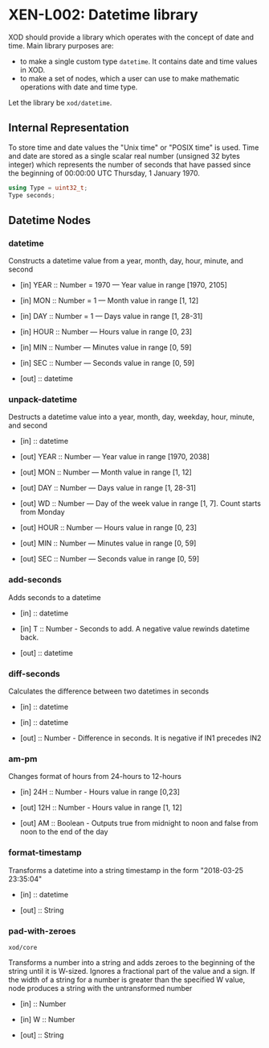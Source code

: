 # XEN-L002: Datetime library

XOD should provide a library which operates with the concept of date and time.
Main library purposes are:

- to make a single custom type `datetime`. It contains date and time values in XOD.
- to make a set of nodes, which a user can use to make mathematic operations with date and time type.

Let the library be `xod/datetime`.

## Internal Representation

To store time and date values the "Unix time" or "POSIX time" is used.
Time and date are stored as a single scalar real number (unsigned 32 bytes integer) which represents the number of seconds that have passed since the beginning of 00:00:00 UTC Thursday, 1 January 1970.

```cpp
using Type = uint32_t;
Type seconds;
```

## Datetime Nodes

### datetime

Constructs a datetime value from a year, month, day, hour, minute, and second

- [in] YEAR :: Number = 1970 — Year value in range [1970, 2105]
- [in] MON :: Number = 1 — Month value in range [1, 12] 
- [in] DAY :: Number = 1 — Days value in range [1, 28-31]
- [in] HOUR :: Number — Hours value in range [0, 23]
- [in] MIN :: Number — Minutes value in range [0, 59] 
- [in] SEC :: Number — Seconds value in range [0, 59]

- [out] :: datetime

### unpack-datetime

Destructs a datetime value into a year, month, day, weekday, hour, minute, and second 

- [in] :: datetime

- [out] YEAR :: Number — Year value in range [1970, 2038]
- [out] MON :: Number — Month value in range [1, 12] 
- [out] DAY :: Number — Days value in range [1, 28-31]
- [out] WD :: Number — Day of the week value in range [1, 7]. Count starts from Monday 
- [out] HOUR :: Number — Hours value in range [0, 23]
- [out] MIN :: Number — Minutes value in range [0, 59] 
- [out] SEC :: Number — Seconds value in range [0, 59]

### add-seconds

Adds seconds to a datetime

- [in] :: datetime 
- [in] T :: Number - Seconds to add. A negative value rewinds datetime back.

- [out] :: datetime

### diff-seconds

Calculates the difference between two datetimes in seconds

- [in] :: datetime
- [in] :: datetime

- [out] :: Number - Difference in seconds. It is negative if IN1 precedes IN2

### am-pm

Changes format of hours from 24-hours to 12-hours 

- [in] 24H :: Number - Hours value in range [0,23]

- [out] 12H :: Number - Hours value in range [1, 12]
- [out] AM :: Boolean - Outputs true from midnight to noon and false from noon to the end of the day

### format-timestamp

Transforms a datetime into a string timestamp in the form "2018-03-25 23:35:04"

- [in] :: datetime

- [out] :: String

### pad-with-zeroes

`xod/core`

Transforms a number into a string and adds zeroes to the beginning of the string until it is W-sized. Ignores a fractional part of the value and a sign. If the width of a string for a number is greater than the specified W value, node produces a string with the untransformed number

- [in] :: Number
- [in] W :: Number

- [out] :: String

